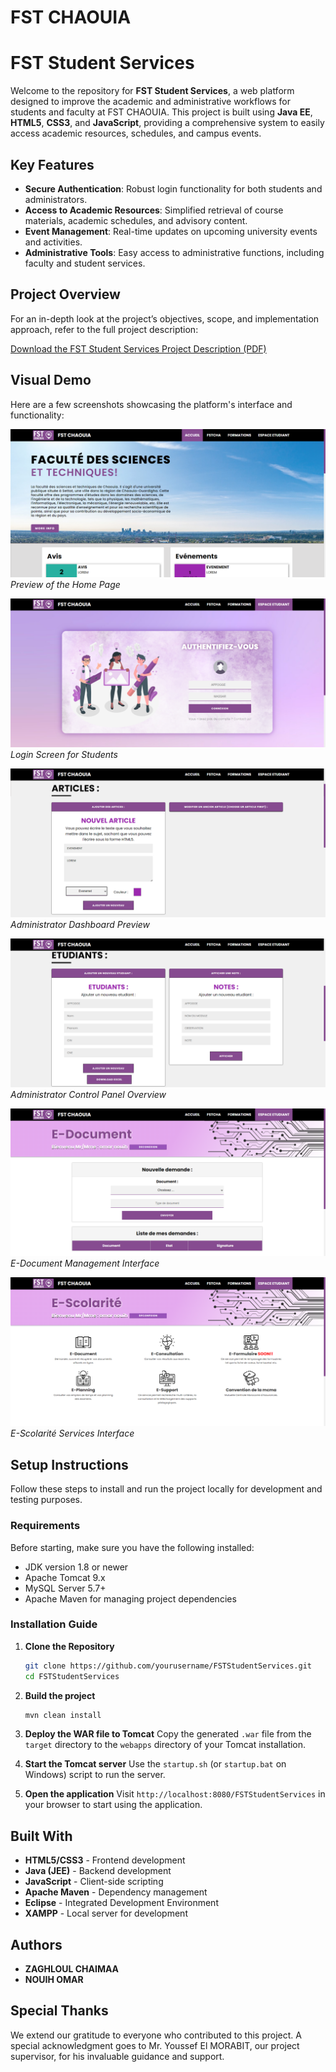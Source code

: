 # FST CHAOUIA  
# FST Student Services

Welcome to the repository for **FST Student Services**, a web platform designed to improve the academic and administrative workflows for students and faculty at FST CHAOUIA. This project is built using **Java EE**, **HTML5**, **CSS3**, and **JavaScript**, providing a comprehensive system to easily access academic resources, schedules, and campus events.

## Key Features

- **Secure Authentication**: Robust login functionality for both students and administrators.
- **Access to Academic Resources**: Simplified retrieval of course materials, academic schedules, and advisory content.
- **Event Management**: Real-time updates on upcoming university events and activities.
- **Administrative Tools**: Easy access to administrative functions, including faculty and student services.

## Project Overview

For an in-depth look at the project’s objectives, scope, and implementation approach, refer to the full project description:

[Download the FST Student Services Project Description (PDF)](https://github.com/OmarNouih/FSTStudentServices/blob/main/Description.pdf)

## Visual Demo

Here are a few screenshots showcasing the platform's interface and functionality:

![Home Page](https://github.com/Chaimaa-zaghloul/FSTStudentServices/blob/main/FSTStudentServices/WEB_SITE_IMAGES/3.png)  
*Preview of the Home Page*

![Login Screen](https://github.com/OmarNouih/FSTStudentServices/blob/main/WEB_SITE_IMAGES/4.png)  
*Login Screen for Students*

![Administrator Dashboard](https://github.com/OmarNouih/FSTStudentServices/blob/main/WEB_SITE_IMAGES/1.png)  
*Administrator Dashboard Preview*

![Administrator Control Panel](https://github.com/OmarNouih/FSTStudentServices/blob/main/WEB_SITE_IMAGES/2.png)  
*Administrator Control Panel Overview*

![E-Document Management](https://github.com/OmarNouih/FSTStudentServices/blob/main/WEB_SITE_IMAGES/5.png)  
*E-Document Management Interface*

![E-Scolarité Services](https://github.com/OmarNouih/FSTStudentServices/blob/main/WEB_SITE_IMAGES/6.png)  
*E-Scolarité Services Interface*

## Setup Instructions

Follow these steps to install and run the project locally for development and testing purposes.

### Requirements

Before starting, make sure you have the following installed:

- JDK version 1.8 or newer
- Apache Tomcat 9.x
- MySQL Server 5.7+
- Apache Maven for managing project dependencies

### Installation Guide

1. **Clone the Repository**

   ```bash
   git clone https://github.com/yourusername/FSTStudentServices.git
   cd FSTStudentServices


   ```

2. **Build the project**
   ```bash
   mvn clean install
   ```

3. **Deploy the WAR file to Tomcat**
   Copy the generated `.war` file from the `target` directory to the `webapps` directory of your Tomcat installation.

4. **Start the Tomcat server**
   Use the `startup.sh` (or `startup.bat` on Windows) script to run the server.

5. **Open the application**
   Visit `http://localhost:8080/FSTStudentServices` in your browser to start using the application.

## Built With

- **HTML5/CSS3** - Frontend development
- **Java (JEE)** - Backend development
- **JavaScript** - Client-side scripting
- **Apache Maven** - Dependency management
- **Eclipse** - Integrated Development Environment
- **XAMPP** - Local server for development

## Authors

- **ZAGHLOUL CHAIMAA**
- **NOUIH OMAR**
  

## Special Thanks

We extend our gratitude to everyone who contributed to this project. A special acknowledgment goes to Mr. Youssef El MORABIT, our project supervisor, for his invaluable guidance and support.
